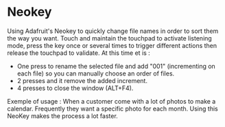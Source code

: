 # Neokey
Using Adafruit's Neokey to quickly change file names in order to sort them the way you want.
Touch  and maintain the touchpad to activate listening mode, press the key once or several times to trigger different actions then release the touchpad to validate.
At this time et is :
- One press to rename the selected file and add "001" (incrementing on each file) so you can manually choose an order of files.
- 2 presses and it remove the added increment.
- 4 presses to close the window (ALT+F4).

Exemple of usage :
When a customer come with a lot of photos to make a calendar.
Frequently they want a specific photo for each month.
Using this NeoKey makes the process a lot faster.

